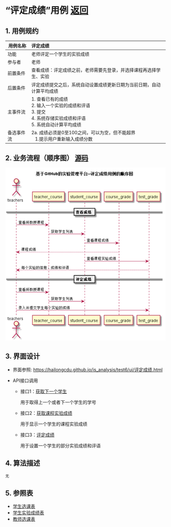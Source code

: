 <!-- markdownlint-disable MD033-->
<!-- 禁止MD033类型的警告 https://www.npmjs.com/package/markdownlint -->

# “评定成绩”用例 [返回](../README.md)
## 1. 用例规约

|用例名称|评定成绩|
|-------|:-------------|
|功能|老师评定一个学生的实验成绩|
|参与者|老师|
|前置条件|查看成绩：评定成绩之前，老师需要先登录，并选择课程再选择学生、实验|
|后置条件| 评定成绩提交之后，系统自动设置成绩更新日期为当前日期，自动计算平均成绩|
|主事件流| 1. 查看已有的成绩 <br/> 2. 输入一个实验的成绩和评语  <br/> 3. 提交  <br/> 4. 系统存储实验成绩和评语<br/> 5. 系统自动计算平均成绩|
|备选事件流|2a. 成绩必须是0至100之间，可以为空，但不能超界 <br/>&nbsp;&nbsp; 1.提示用户重新输入成绩分数|


## 2. 业务流程（顺序图） [源码](../src/评定成绩.puml)
![sequence1](../评定成绩.png) 

    
## 3. 界面设计
- 界面参照: https://hailongcdu.github.io/is_analysis/test6/ui/评定成绩.html

- API接口调用

    - 接口1：[获取下一个学生](../接口/获取下一个学生.md)
        
        用于取得上一个或者下一个学生的学号
        
    - 接口2：[获取课程实验成绩](../接口/获取课程实验成绩.md)
        
        用于显示一个学生的课程实验成绩
         
    - 接口3：[评定成绩](../接口/评定成绩.md)
    
        用于设置一个学生的部分实验成绩和评语
    
## 4. 算法描述
    无
    
## 5. 参照表

- [学生选课表](../数据库设计.md/#tb_student_course)
- [学生实验成绩表](../数据库设计.md/#tb_test_grade)
- [教师选课表](../数据库设计.md/#tb_teacher_course)